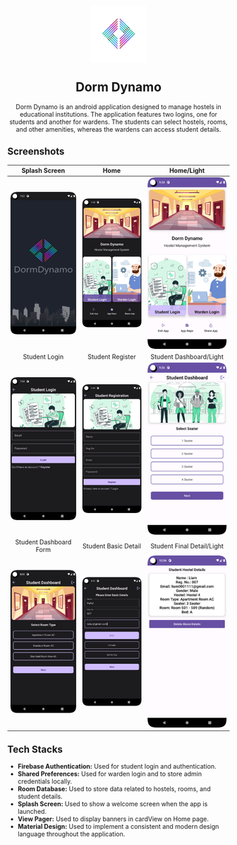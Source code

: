 <p align="center">
  <img src="app/src/main/res/mipmap-xxxhdpi/ic_launcher_foreground.png" align="center" width="128" height="128" />
<p>

<h1 align="center">Dorm Dynamo</h1>

<p align="center">
Dorm Dynamo is an android application designed to manage hostels in educational institutions. The application features two logins, one for students and another for wardens. The students can select hostels, rooms, and other amenities, whereas the wardens can access student details. 
</p>

## Screenshots

|                   Splash Screen                   |                        Home                        |                      Home/Light                       |
|:-------------------------------------------------:|:--------------------------------------------------:|:-----------------------------------------------------:|
|        ![splash](images/splashScreen.png)         |            ![home](images/homePage.png)            |          ![Home/Light](images/lightHome.png)          |
|                   Student Login                   |                  Student Register                  |                Student Dashboard/Light                |
|     ![StudentLogin](images/studentLogin.png)      |   ![studentRegister](images/studentRegister.png)   | ![studentDashboard](images/studentDashboardLight.png) |
|              Student Dashboard Form               |                Student Basic Detail                |              Student Final Detail/Light               |
|  ![selectRoomType](images/studentDashboardA.png)  |  ![studentRegister](images/studentDashboardB.png)  |      ![studentDetail](images/studentDetails.png)      |

## Tech Stacks

- <b>Firebase Authentication:</b> Used for student login and authentication.
- <b>Shared Preferences:</b> Used for warden login and to store admin credentials locally.
- <b>Room Database:</b> Used to store data related to hostels, rooms, and student details.
- <b>Splash Screen:</b> Used to show a welcome screen when the app is launched.
- <b>View Pager:</b> Used to display banners in cardView on Home page.
- <b>Material Design:</b> Used to implement a consistent and modern design language throughout the application.
